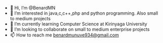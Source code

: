 - 👋 Hi, I’m @BenardMN
- 👀 I’m interested in java,c,c++,php and python programming. Also small to medium projects
- 🌱 I’m currently learning Computer Science at Kirinyaga University
- 💞️ I’m looking to collaborate on small to medium enterprise projects
- 📫 How to reach me benardmunuve934@gmail.com

<!---
BenardMN/BenardMN is a ✨ special ✨ repository because its `README.md` (this file) appears on your GitHub profile.
You can click the Preview link to take a look at your changes.
--->
